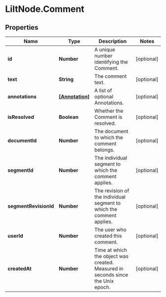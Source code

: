 # LiltNode.Comment

## Properties

Name | Type | Description | Notes
------------ | ------------- | ------------- | -------------
**id** | **Number** | A unique number identifying the Comment. | [optional] 
**text** | **String** | The comment text. | [optional] 
**annotations** | [**[Annotation]**](Annotation.md) | A list of optional Annotations. | [optional] 
**isResolved** | **Boolean** | Whether the Comment is resolved. | [optional] 
**documentId** | **Number** | The document to which the comment belongs. | [optional] 
**segmentId** | **Number** | The individual segment to which the comment applies. | [optional] 
**segmentRevisionId** | **Number** | The revision of the individual segment to which the comment applies. | [optional] 
**userId** | **Number** | The user who created this comment. | [optional] 
**createdAt** | **Number** | Time at which the object was created. Measured in seconds since the Unix epoch. | [optional] 


